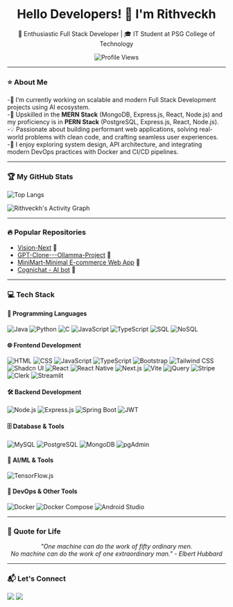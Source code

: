 <h1 align="center">Hello Developers! 👋 I'm Rithveckh</h1>

<p align="center">
  🚀 Enthusiastic Full Stack Developer | 🎓 IT Student at PSG College of Technology
</p>

<p align="center">
  <img src="https://komarev.com/ghpvc/?username=Rithveckh&color=blue" alt="Profile Views">
</p>

---

### ⭐ About Me
-🔭 I’m currently working on scalable and modern Full Stack Development projects using AI ecosystem.  
-🌱 Upskilled in the **MERN Stack** (MongoDB, Express.js, React, Node.js) and my proficiency is in **PERN Stack** (PostgreSQL, Express.js, React, Node.js).  
-💡 Passionate about building performant web applications, solving real-world problems with clean code, and crafting seamless user experiences.  
-🧠 I enjoy exploring system design, API architecture, and integrating modern DevOps practices with Docker and CI/CD pipelines.  

---

### 🏆 My GitHub Stats

![Top Langs](https://github-readme-stats.vercel.app/api/top-langs/?username=Rithveckh&layout=compact&theme=radical&langs_count=8)

![Rithveckh's Activity Graph](https://github-readme-activity-graph.vercel.app/graph?username=Rithveckh&theme=react-dark&hide_border=true)


---

### 🔥 Popular Repositories
- [Vision-Next](https://github.com/Rithveckh/Vision_Next.git) 🌟
- [GPT-Clone---Ollamma-Project](https://github.com/Rithveckh/GPT-Clone---Ollamma.git) 🌟
- [MiniMart-Minimal E-commerce Web App](https://github.com/Rithveckh/MiniMart.git) 🌟
- [Cognichat - AI bot](https://github.com/Rithveckh/-Cognichat.git) 🌟
---

### 💻 Tech Stack

#### 🚀 Programming Languages  
![Java](https://img.shields.io/badge/-Java-007396?style=flat-square&logo=java&logoColor=white)
![Python](https://img.shields.io/badge/-Python-3776AB?style=flat-square&logo=python&logoColor=white)
![C](https://img.shields.io/badge/-C-00599C?style=flat-square&logo=c&logoColor=white)
![JavaScript](https://img.shields.io/badge/-JavaScript-F7DF1E?style=flat-square&logo=javascript&logoColor=black)
![TypeScript](https://img.shields.io/badge/-TypeScript-3178C6?style=flat-square&logo=typescript&logoColor=white)
![SQL](https://img.shields.io/badge/-SQL-003B57?style=flat-square&logo=postgresql&logoColor=white)
![NoSQL](https://img.shields.io/badge/-NoSQL-4DB33D?style=flat-square&logo=mongodb&logoColor=white)

#### 🌐 Frontend Development  
![HTML](https://img.shields.io/badge/-HTML-E34F26?style=flat-square&logo=html5&logoColor=white)
![CSS](https://img.shields.io/badge/-CSS-1572B6?style=flat-square&logo=css3&logoColor=white)
![JavaScript](https://img.shields.io/badge/-JavaScript-F7DF1E?style=flat-square&logo=javascript&logoColor=black)
![TypeScript](https://img.shields.io/badge/-TypeScript-3178C6?style=flat-square&logo=typescript&logoColor=white)
![Bootstrap](https://img.shields.io/badge/-Bootstrap-7952B3?style=flat-square&logo=bootstrap&logoColor=white)
![Tailwind CSS](https://img.shields.io/badge/-TailwindCSS-06B6D4?style=flat-square&logo=tailwind-css&logoColor=white)
![Shadcn UI](https://img.shields.io/badge/-Shadcn%20UI-000000?style=flat-square&logo=react&logoColor=white)
![React](https://img.shields.io/badge/-React-61DAFB?style=flat-square&logo=react&logoColor=black)
![React Native](https://img.shields.io/badge/-React%20Native-20232A?style=flat-square&logo=react&logoColor=61DAFB)
![Next.js](https://img.shields.io/badge/-Next.js-000000?style=flat-square&logo=next.js&logoColor=white)
![Vite](https://img.shields.io/badge/-Vite-646CFF?style=flat-square&logo=vite&logoColor=white)
![jQuery](https://img.shields.io/badge/-jQuery-0769AD?style=flat-square&logo=jquery&logoColor=white)
![Stripe](https://img.shields.io/badge/-Stripe-635BFF?style=flat-square&logo=stripe&logoColor=white)
![Clerk](https://img.shields.io/badge/-Clerk-3A8FFF?style=flat-square&logo=clerk&logoColor=white)
![Streamlit](https://img.shields.io/badge/-Streamlit-FF4B4B?style=flat-square&logo=streamlit&logoColor=white)

#### 🛠 Backend Development  
![Node.js](https://img.shields.io/badge/-Node.js-339933?style=flat-square&logo=node.js&logoColor=white)
![Express.js](https://img.shields.io/badge/-Express.js-000000?style=flat-square&logo=express&logoColor=white)
![Spring Boot](https://img.shields.io/badge/-Spring%20Boot-6DB33F?style=flat-square&logo=spring-boot&logoColor=white)
![JWT](https://img.shields.io/badge/-JWT-000000?style=flat-square&logo=jsonwebtokens&logoColor=white)

#### 🗄️ Database & Tools  
![MySQL](https://img.shields.io/badge/-MySQL-4479A1?style=flat-square&logo=mysql&logoColor=white)
![PostgreSQL](https://img.shields.io/badge/-PostgreSQL-336791?style=flat-square&logo=postgresql&logoColor=white)
![MongoDB](https://img.shields.io/badge/-MongoDB-47A248?style=flat-square&logo=mongodb&logoColor=white)
![pgAdmin](https://img.shields.io/badge/-pgAdmin-336791?style=flat-square&logo=postgresql&logoColor=white)

#### 🧠 AI/ML & Tools  
![TensorFlow.js](https://img.shields.io/badge/-TensorFlow.js-FF6F00?style=flat-square&logo=tensorflow&logoColor=white)

#### 🧪 DevOps & Other Tools  
![Docker](https://img.shields.io/badge/-Docker-2496ED?style=flat-square&logo=docker&logoColor=white)
![Docker Compose](https://img.shields.io/badge/-Docker%20Compose-384d54?style=flat-square&logo=docker&logoColor=white)
![Android Studio](https://img.shields.io/badge/-Android%20Studio-3DDC84?style=flat-square&logo=android-studio&logoColor=white)

---

### 💬 Quote for Life
<p align="center">
  <i>"One machine can do the work of fifty ordinary men. <br>
  No machine can do the work of one extraordinary man." - Elbert Hubbard</i>
</p>

---

### 📬 Let's Connect
<p align="left">
  <a href="mailto:rithveckhdhamodharan@gmail.com"><img src="https://img.shields.io/badge/Gmail-D14836?style=flat-square&logo=gmail&logoColor=white"></a>
  <a href="https://www.linkedin.com/in/rithveckh-d-3b598328a"><img src="https://img.shields.io/badge/LinkedIn-0A66C2?style=flat-square&logo=linkedin&logoColor=white"></a>
</p>
